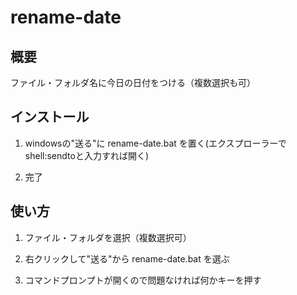 # rename-date

## 概要
ファイル・フォルダ名に今日の日付をつける（複数選択も可）

## インストール
1. windowsの"送る"に rename-date.bat を置く(エクスプローラーでshell:sendtoと入力すれば開く)

2. 完了

## 使い方
1. ファイル・フォルダを選択（複数選択可）

2. 右クリックして"送る"から rename-date.bat を選ぶ

3. コマンドプロンプトが開くので問題なければ何かキーを押す
